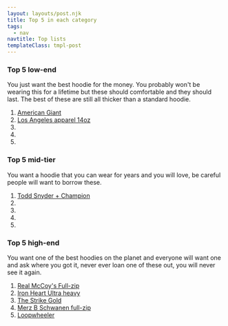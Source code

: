 ```yaml
---
layout: layouts/post.njk
title: Top 5 in each category
tags:
  - nav
navtitle: Top lists
templateClass: tmpl-post
---
```

<div class="col col-sm-8">   

<p>

### Top 5 low-end
You just want the best hoodie for the money. You probably won't be wearing this for a lifetime but these should comfortable and they should last. The best of these are still all thicker than a standard hoodie.

1. <a href='/posts/american_giant/'>American Giant</a>
2. <a href='/posts/los_angeles_apparel/'>Los Angeles apparel 14oz</a>
3. <a href=''></a>
4. <a href=''></a>
5. <a href=''></a>

### Top 5 mid-tier
You want a hoodie that you can wear for years and you will love, be careful people will want to borrow these.

1. <a href='/posts/todd-snyder_champion/'>Todd Snyder + Champion</a>
2. <a href=''></a>
3. <a href=''></a>
4. <a href=''></a>
5. <a href=''></a>

### Top 5 high-end
You want one of the best hoodies on the planet and everyone will want one and ask where you got it, never ever loan one of these out, you will never see it again.

1. <a href='/real_mccoys_full-zip-parka/'>Real McCoy's Full-zip</a>
2. <a href='/posts/iron_heart-ultra_heavy/'>Iron Heart Ultra heavy</a>
3. <a href='/posts/strike-gold/'>The Strike Gold</a>
4. <a href='/posts/merz-schwanen-fullzip/'>Merz B Schwanen full-zip</a>
5. <a href='/posts/loopwheeler/'>Loopwheeler</a>



</p>



</div>
